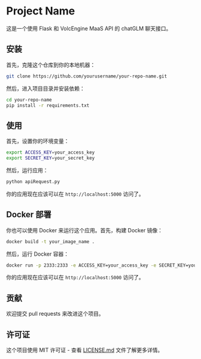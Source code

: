 # Project Name

这是一个使用 Flask 和 VolcEngine MaaS API 的 chatGLM 聊天接口。

## 安装

首先，克隆这个仓库到你的本地机器：

```bash
git clone https://github.com/yourusername/your-repo-name.git
```

然后，进入项目目录并安装依赖：

```bash
cd your-repo-name
pip install -r requirements.txt
```

## 使用

首先，设置你的环境变量：

```bash
export ACCESS_KEY=your_access_key
export SECRET_KEY=your_secret_key
```

然后，运行应用：

```bash
python apiRequest.py
```

你的应用现在应该可以在 `http://localhost:5000` 访问了。

## Docker 部署

你也可以使用 Docker 来运行这个应用。首先，构建 Docker 镜像：

```bash
docker build -t your_image_name .
```

然后，运行 Docker 容器：

```bash
docker run -p 2333:2333 -e ACCESS_KEY=your_access_key -e SECRET_KEY=your_secret_key your_image_name
```

你的应用现在应该可以在 `http://localhost:5000` 访问了。

## 贡献

欢迎提交 pull requests 来改进这个项目。

## 许可证

这个项目使用 MIT 许可证 - 查看 [LICENSE.md](LICENSE.md) 文件了解更多详情。
